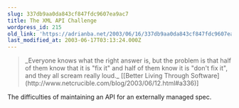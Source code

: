 ```yaml
---
slug: 337db9aa0da843cf847fdc9607ea9ac7
title: The XML API Challenge
wordpress_id: 215
old_link: 'https://adrianba.net/2003/06/16/337db9aa0da843cf847fdc9607ea9ac7/'
last_modified_at: 2003-06-17T03:13:24.000Z
---
```


<blockquote>_Everyone knows what the right answer is, but the
problem is that half of them know that it is "fix it" and half of
them know it is "don't fix it", and they all scream really
loud._
[[Better
Living Through Software](http://www.netcrucible.com/blog/2003/06/12.html#a336)]</blockquote>

  
  


The difficulties of maintaining an API for an externally managed
spec.
